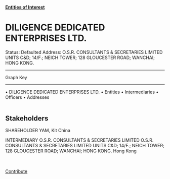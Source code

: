 #### [Entities of Interest](/list.html)
<link rel="stylesheet" type="text/css" href="../../assets/style.css">

<style>
body{background-image:url("http://eoi-graphs.s3-website-eu-west-1.amazonaws.com/DILIGENCE_DEDICATED_ENTERPRISES_LTD..png");background-repeat: no-repeat;background-size: contain;}
.markdown>p>span{background-color: white;}
</style>

# DILIGENCE DEDICATED ENTERPRISES LTD.
<span>Status: Defaulted
Address: O.S.R. CONSULTANTS & SECRETARIES LIMITED UNITS C&D; 14/F.; NEICH TOWER; 128 GLOUCESTER ROAD; WANCHAI; HONG KONG.
</span>

---



<div class="legend">
Graph Key
<hr>
<span class="focus">• DILIGENCE DEDICATED ENTERPRISES LTD.</span>
<span class="entity">• Entities</span>
<span class="intermediary">• Intermediaries</span>
<span class="officer">• Officers</span>
<span class="address">• Addresses</span>
</div><br>


## Stakeholders
<span>SHAREHOLDER
YAM, Kit
China
</span>

<span>INTERMEDIARY
O.S.R. CONSULTANTS & SECRETARIES LIMITED
O.S.R. CONSULTANTS & SECRETARIES LIMITED UNITS C&D; 14/F.; NEICH TOWER; 128 GLOUCESTER ROAD; WANCHAI; HONG KONG.
Hong Kong
</span>


<br><br><a class="contribute_button" href="Readme.md">Contribute</a>